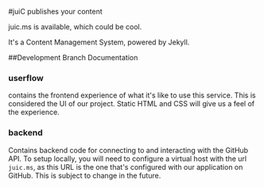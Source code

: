 #juiC
publishes your content

juic.ms is available, which could be cool.

It's a Content Management System, powered by Jekyll.

##Development Branch Documentation

### userflow

contains the frontend experience of what it's like to use this service. This is considered the UI of our project. Static HTML and CSS will give us a feel of the experience.

### backend

Contains backend code for connecting to and interacting with the GitHub API. To setup locally, you will need to configure a virtual host with the url `juic.ms`, as this URL is the one that's configured with our application on GitHub. This is subject to change in the future.

